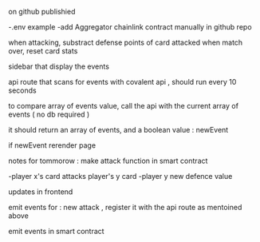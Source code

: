 on github publishied 

-.env example
-add Aggregator chainlink contract manually in github repo

when attacking, substract defense points of card attacked 
when match over, reset card stats

sidebar that display the events 

api route that scans for events with covalent api , should run every 10 seconds

to compare array of events value, call the api with the current array of events ( no db required )

it should return an array of events, and a boolean value : newEvent 

if newEvent rerender page 


notes for tommorow : 
make attack function in smart contract

-player x's card attacks player's y card 
-player y new defence value

updates in frontend 

emit events for : new attack , register it with the api route as mentoined above

emit events in smart contract